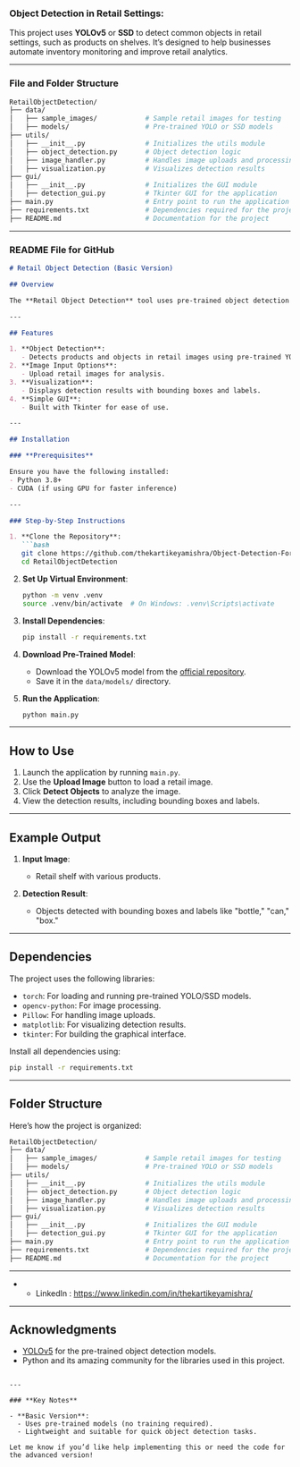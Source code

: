 ### Object Detection in Retail Settings: 

This project uses **YOLOv5** or **SSD** to detect common objects in retail settings, such as products on shelves. It’s designed to help businesses automate inventory monitoring and improve retail analytics.

---

### File and Folder Structure

```bash
RetailObjectDetection/
├── data/
│   ├── sample_images/            # Sample retail images for testing
│   ├── models/                   # Pre-trained YOLO or SSD models
├── utils/
│   ├── __init__.py               # Initializes the utils module
│   ├── object_detection.py       # Object detection logic
│   ├── image_handler.py          # Handles image uploads and processing
│   ├── visualization.py          # Visualizes detection results
├── gui/
│   ├── __init__.py               # Initializes the GUI module
│   ├── detection_gui.py          # Tkinter GUI for the application
├── main.py                       # Entry point to run the application
├── requirements.txt              # Dependencies required for the project
├── README.md                     # Documentation for the project
```

---

### README File for GitHub

```markdown
# Retail Object Detection (Basic Version)

## Overview

The **Retail Object Detection** tool uses pre-trained object detection models like YOLOv5 or SSD to identify and locate common objects in retail settings. This project is designed to assist businesses with inventory monitoring and shelf management.

---

## Features

1. **Object Detection**:
   - Detects products and objects in retail images using pre-trained YOLOv5 or SSD models.
2. **Image Input Options**:
   - Upload retail images for analysis.
3. **Visualization**:
   - Displays detection results with bounding boxes and labels.
4. **Simple GUI**:
   - Built with Tkinter for ease of use.

---

## Installation

### **Prerequisites**

Ensure you have the following installed:
- Python 3.8+
- CUDA (if using GPU for faster inference)

---

### Step-by-Step Instructions

1. **Clone the Repository**:
   ```bash
   git clone https://github.com/thekartikeyamishra/Object-Detection-For-Retailer.git
   cd RetailObjectDetection
   ```

2. **Set Up Virtual Environment**:
   ```bash
   python -m venv .venv
   source .venv/bin/activate  # On Windows: .venv\Scripts\activate
   ```

3. **Install Dependencies**:
   ```bash
   pip install -r requirements.txt
   ```

4. **Download Pre-Trained Model**:
   - Download the YOLOv5 model from the [official repository](https://github.com/ultralytics/yolov5).
   - Save it in the `data/models/` directory.

5. **Run the Application**:
   ```bash
   python main.py
   ```

---

## How to Use

1. Launch the application by running `main.py`.
2. Use the **Upload Image** button to load a retail image.
3. Click **Detect Objects** to analyze the image.
4. View the detection results, including bounding boxes and labels.

---

## Example Output

1. **Input Image**:
   - Retail shelf with various products.

2. **Detection Result**:
   - Objects detected with bounding boxes and labels like "bottle," "can," "box."

---

## Dependencies

The project uses the following libraries:
- `torch`: For loading and running pre-trained YOLO/SSD models.
- `opencv-python`: For image processing.
- `Pillow`: For handling image uploads.
- `matplotlib`: For visualizing detection results.
- `tkinter`: For building the graphical interface.

Install all dependencies using:
```bash
pip install -r requirements.txt
```

---

## Folder Structure

Here’s how the project is organized:

```bash
RetailObjectDetection/
├── data/
│   ├── sample_images/            # Sample retail images for testing
│   ├── models/                   # Pre-trained YOLO or SSD models
├── utils/
│   ├── __init__.py               # Initializes the utils module
│   ├── object_detection.py       # Object detection logic
│   ├── image_handler.py          # Handles image uploads and processing
│   ├── visualization.py          # Visualizes detection results
├── gui/
│   ├── __init__.py               # Initializes the GUI module
│   ├── detection_gui.py          # Tkinter GUI for the application
├── main.py                       # Entry point to run the application
├── requirements.txt              # Dependencies required for the project
├── README.md                     # Documentation for the project
```

---

- * LinkedIn : https://www.linkedin.com/in/thekartikeyamishra/

 ---

## Acknowledgments

- [YOLOv5](https://github.com/ultralytics/yolov5) for the pre-trained object detection models.
- Python and its amazing community for the libraries used in this project.

```

---

### **Key Notes**

- **Basic Version**:
  - Uses pre-trained models (no training required).
  - Lightweight and suitable for quick object detection tasks.

Let me know if you’d like help implementing this or need the code for the advanced version!
